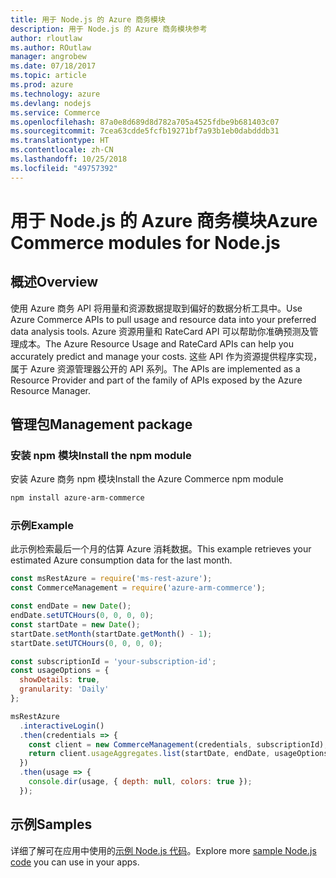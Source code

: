 ```yaml
---
title: 用于 Node.js 的 Azure 商务模块
description: 用于 Node.js 的 Azure 商务模块参考
author: rloutlaw
ms.author: ROutlaw
manager: angrobew
ms.date: 07/18/2017
ms.topic: article
ms.prod: azure
ms.technology: azure
ms.devlang: nodejs
ms.service: Commerce
ms.openlocfilehash: 87a0e8d689d8d782a705a4525fdbe9b681403c07
ms.sourcegitcommit: 7cea63cdde5fcfb19271bf7a93b1eb0dabdddb31
ms.translationtype: HT
ms.contentlocale: zh-CN
ms.lasthandoff: 10/25/2018
ms.locfileid: "49757392"
---
```

# <a name="azure-commerce-modules-for-nodejs"></a><span data-ttu-id="bd310-103">用于 Node.js 的 Azure 商务模块</span><span class="sxs-lookup"><span data-stu-id="bd310-103">Azure Commerce modules for Node.js</span></span>

## <a name="overview"></a><span data-ttu-id="bd310-104">概述</span><span class="sxs-lookup"><span data-stu-id="bd310-104">Overview</span></span>

<span data-ttu-id="bd310-105">使用 Azure 商务 API 将用量和资源数据提取到偏好的数据分析工具中。</span><span class="sxs-lookup"><span data-stu-id="bd310-105">Use Azure Commerce APIs to pull usage and resource data into your preferred data analysis tools.</span></span> <span data-ttu-id="bd310-106">Azure 资源用量和 RateCard API 可以帮助你准确预测及管理成本。</span><span class="sxs-lookup"><span data-stu-id="bd310-106">The Azure Resource Usage and RateCard APIs can help you accurately predict and manage your costs.</span></span> <span data-ttu-id="bd310-107">这些 API 作为资源提供程序实现，属于 Azure 资源管理器公开的 API 系列。</span><span class="sxs-lookup"><span data-stu-id="bd310-107">The APIs are implemented as a Resource Provider and part of the family of APIs exposed by the Azure Resource Manager.</span></span>

## <a name="management-package"></a><span data-ttu-id="bd310-108">管理包</span><span class="sxs-lookup"><span data-stu-id="bd310-108">Management package</span></span>

### <a name="install-the-npm-module"></a><span data-ttu-id="bd310-109">安装 npm 模块</span><span class="sxs-lookup"><span data-stu-id="bd310-109">Install the npm module</span></span>

<span data-ttu-id="bd310-110">安装 Azure 商务 npm 模块</span><span class="sxs-lookup"><span data-stu-id="bd310-110">Install the Azure Commerce npm module</span></span>

```bash
npm install azure-arm-commerce
```

### <a name="example"></a><span data-ttu-id="bd310-111">示例</span><span class="sxs-lookup"><span data-stu-id="bd310-111">Example</span></span>

<span data-ttu-id="bd310-112">此示例检索最后一个月的估算 Azure 消耗数据。</span><span class="sxs-lookup"><span data-stu-id="bd310-112">This example retrieves your estimated Azure consumption data for the last month.</span></span>

```javascript
const msRestAzure = require('ms-rest-azure');
const CommerceManagement = require('azure-arm-commerce');

const endDate = new Date();
endDate.setUTCHours(0, 0, 0, 0);
const startDate = new Date();
startDate.setMonth(startDate.getMonth() - 1);
startDate.setUTCHours(0, 0, 0, 0);

const subscriptionId = 'your-subscription-id';
const usageOptions = {
  showDetails: true,
  granularity: 'Daily'
};

msRestAzure
  .interactiveLogin()
  .then(credentials => {
    const client = new CommerceManagement(credentials, subscriptionId);
    return client.usageAggregates.list(startDate, endDate, usageOptions);
  })
  .then(usage => {
    console.dir(usage, { depth: null, colors: true });
  });
```

## <a name="samples"></a><span data-ttu-id="bd310-113">示例</span><span class="sxs-lookup"><span data-stu-id="bd310-113">Samples</span></span>

<span data-ttu-id="bd310-114">详细了解可在应用中使用的[示例 Node.js 代码](https://azure.microsoft.com/resources/samples/?platform=nodejs)。</span><span class="sxs-lookup"><span data-stu-id="bd310-114">Explore more [sample Node.js code](https://azure.microsoft.com/resources/samples/?platform=nodejs) you can use in your apps.</span></span>

